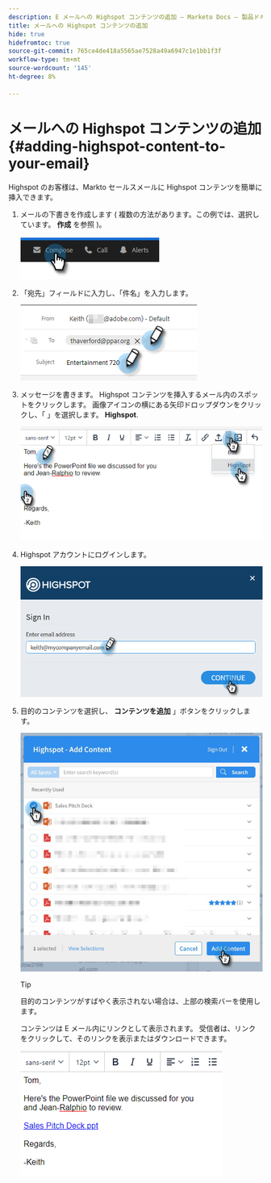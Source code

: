 ```yaml
---
description: E メールへの Highspot コンテンツの追加 — Marketo Docs — 製品ドキュメント
title: メールへの Highspot コンテンツの追加
hide: true
hidefromtoc: true
source-git-commit: 765ce4de418a5565ae7528a49a6947c1e1bb1f3f
workflow-type: tm+mt
source-wordcount: '145'
ht-degree: 8%

---
```


# メールへの Highspot コンテンツの追加 {#adding-highspot-content-to-your-email}

Highspot のお客様は、Markto セールスメールに Highspot コンテンツを簡単に挿入できます。

1. メールの下書きを作成します ( 複数の方法があります。この例では、選択しています。 **作成** を参照 )。

   ![](assets/adding-highspot-content-to-your-email-1.png)

1. 「宛先」フィールドに入力し、「件名」を入力します。

   ![](assets/adding-highspot-content-to-your-email-2.png)

1. メッセージを書きます。 Highspot コンテンツを挿入するメール内のスポットをクリックします。 画像アイコンの横にある矢印ドロップダウンをクリックし、「 」を選択します。 **Highspot**.

   ![](assets/adding-highspot-content-to-your-email-3.png)

1. Highspot アカウントにログインします。

   ![](assets/adding-highspot-content-to-your-email-4.png)

1. 目的のコンテンツを選択し、 **コンテンツを追加** 」ボタンをクリックします。

   ![](assets/adding-highspot-content-to-your-email-5.png)

   >[!TIP]
   >
   >目的のコンテンツがすばやく表示されない場合は、上部の検索バーを使用します。

   コンテンツは E メール内にリンクとして表示されます。 受信者は、リンクをクリックして、そのリンクを表示またはダウンロードできます。

   ![](assets/adding-highspot-content-to-your-email-6.png)
